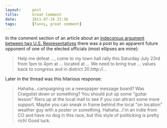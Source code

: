 ```yaml
---
layout:     post
title:      Great Comment
date:       2011-07-19 23:36
tags:       [funny, great comment]
---
```


In the comment section of an article about an [indecorous argument
between two
U.S. Representatives](http://www.miamiherald.com/2011/07/19/2321651/west-trashes-wasserman-schultz.html)
there was a post by an apparent future opponent of one of the elected
officials (most ellipses are mine):

> Help me defeat ..., come to my town hall rally this Saturday July 23rd
  from 1pm to 4pm at ... located at ... We need to bring true ... values
  back to congress and in district 20.http://...

Later in the thread was this hilarious response:

> Hahaha...campaigning on a newspaper message board? Was Craigslist
  down or something? You should put up some "guitar lesson" fliers up
  at the local mall to see if you can attract some more support. Maybe
  you can sneak in frame behind the local "on location" weather guy
  with a poster or something. Hahaha...I'm an indie from CO and have
  no dog in this race, but this style of politicking is pretty rich!
  Good luck.
